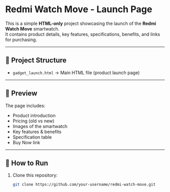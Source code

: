 
# Redmi Watch Move - Launch Page

This is a simple **HTML-only** project showcasing the launch of the **Redmi Watch Move** smartwatch.  
It contains product details, key features, specifications, benefits, and links for purchasing.

---

## 📂 Project Structure
- `gadget_launch.html` → Main HTML file (product launch page)

---

## 📸 Preview
The page includes:
- Product introduction
- Pricing (old vs new)
- Images of the smartwatch
- Key features & benefits
- Specification table
- Buy Now link

---

## 🚀 How to Run
1. Clone this repository:
   ```bash
   git clone https://github.com/your-username/redmi-watch-move.git

